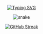 <div align="center">

	
[![Typing SVG](https://readme-typing-svg.herokuapp.com?font=Architects+Daughter&color=7AF79A&size=30&lines=++Hey,👋+everyone..!;I'm+Learning+CyberSecurity...;Excited+about+Career...♡;Love+To+Learn+new+skills;Active+Learner/Researcher;Your+visit+means+a+lot...ღ;Thank+You+for+Watching+𓂀)](https://git.io/typing-svg)


<!--- snake -->
<div align="center">
  <img  src="https://github.com/1999AZZAR/1999AZZAR/blob/main/resources/img/grid-snake.svg\"
       alt="snake" /></a>
</div>







[![GitHub Streak](https://github-readme-streak-stats.herokuapp.com?user=Bahy-Mamdouh&theme=shadow-green)](https://git.io/streak-stats)
